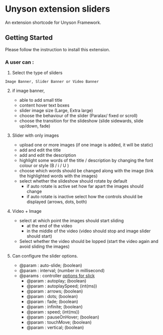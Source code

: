 # Unyson extension sliders

An extension shortcode for Unyson Framework.

## Getting Started

Please follow the instruction to install this extension.

### A user can :

1. Select the type of sliders

```
Image Banner, Slider Banner or Video Banner
```

2. if image banner,
	* able to add small title
	* content hover text boxes
	* slider image size (Large, Extra large)
	* choose the behaviour of the slider (Paralax/ fixed or scroll)
	* choose the transition for the slideshow (slide sidewards, slide up/down, fade)

3. Slider with only images
	* upload one or more images (if one image is added, it will be static)
	* add and edit the title
	* add and edit the description
	* highlight some words of the title / description by changing the font colour or style (B / i / U )
	* choose which words should be changed along with the image (link the highlighted words with the images)
	* select whether the slideshow should rotate by default
		* if auto rotate is active set how far apart the images should change
		* if auto rotate is inactive select how the controls should be displayed (arrows, dots, both)

4. Video + Image
	* select at which point the images should start sliding
		* at the end of the video
		* in the middle of the video (video should stop and image slider should start)
	* Select whether the video should be lopped (start the video again and avoid sliding the images)

5. Can configure the slider options.
	* @param : auto-slide; (boolean)
    * @param : interval; (number in millisecond)
    * @params : controller [options for slick](http://kenwheeler.github.io/slick/)
        * @param : autoplay; (boolean)
        * @param : autoplaySpeed; (int(ms))
        * @param : arrows; (boolean)
        * @param : dots; (boolean)
        * @param : fade; (boolean)
        * @param : infinite; (boolean)
        * @param : speed; (int(ms))
        * @param : pauseOnHover; (boolean)
        * @param : touchMove; (boolean)
        * @param : vertical; (boolean)


